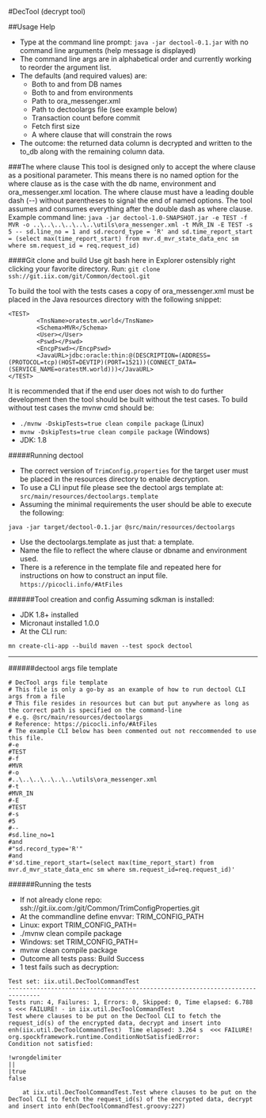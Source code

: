#DecTool (decrypt tool)

##Usage Help
* Type at the command line prompt: `java -jar dectool-0.1.jar`
with no command line arguments (help message is displayed)
* The command line args are in alphabetical order and currently working to reorder the argument list.
* The defaults (and required values) are:
  * Both to and from DB names
  * Both to and from environments
  * Path to ora_messenger.xml
  * Path to dectoolargs file (see example below)
  * Transaction count before commit
  * Fetch first size
  * A where clause that will constrain the rows
 * The outcome: the returned data column is decrypted and written to the to_db along with the remaining column data.
 
###The where clause
 This tool is designed only to accept the where clause as a positional parameter.
 This means there is no named option for the where clause as is the case with the db name, environment and ora_messenger.xml location.
 The where clause must have a leading double dash (--) without parentheses to signal the end of named options.
 The tool assumes and consumes everything after the double dash as where clause.
 Example command line:
 `java -jar dectool-1.0-SNAPSHOT.jar -e TEST -f MVR -o ..\..\..\..\..\..\utils\ora_messenger.xml -t MVR_IN -E TEST -s 5 -- sd.line_no = 1 and sd.record_type = 'R' and sd.time_report_start = (select max(time_report_start) from mvr.d_mvr_state_data_enc sm where sm.request_id = req.request_id)
`
 
####Git clone and build
 Use git bash here in Explorer ostensibly right clicking your favorite directory.
 Run: `git clone ssh://git.iix.com/git/Common/dectool.git`
 
 To build the tool with the tests cases a copy of ora_messenger.xml must be placed in the Java resources directory with the following snippet:
 ```
 <TEST>
         <TnsName>oratestm.world</TnsName>
         <Schema>MVR</Schema>
         <User></User>
         <Pswd></Pswd>
         <EncpPswd></EncpPswd>
         <JavaURL>jdbc:oracle:thin:@(DESCRIPTION=(ADDRESS=(PROTOCOL=tcp)(HOST=DEVTIP)(PORT=1521))(CONNECT_DATA=(SERVICE_NAME=oratestM.world)))</JavaURL>
 </TEST>
 ```
 It is recommended that if the end user does not wish to do further development then the tool should be built without the test cases.
 To build without test cases the mvnw cmd should be:
* `./mvnw -DskipTests=true clean compile package` (Linux)
* `mvnw -DskipTests=true clean compile package` (Windows)
* JDK: 1.8
 
#####Running dectool
 * The correct version of `TrimConfig.properties` for the target user must be placed in the resources directory to enable decryption.
 * To use a CLI input file please see the dectool args template at: `src/main/resources/dectoolargs.template`
 * Assuming the minimal requirements the user should be able to execute the following:
 
 `java -jar target/dectool-0.1.jar @src/main/resources/dectoolargs`
 * Use the dectoolargs.template as just that: a template.
 * Name the file to reflect the where clause or dbname and environment used.
 * There is a reference in the template file and repeated here for instructions on how to construct an input file.
 `https://picocli.info/#AtFiles`
 
 ######Tool creation and config
 Assuming sdkman is installed:
 * JDK 1.8+ installed
 * Micronaut installed 1.0.0
 * At the CLI run:
 
 `mn create-cli-app --build maven --test spock dectool`
 
 ---
 
 ######dectool args file template
 ```
 # DecTool args file template
 # This file is only a go-by as an example of how to run dectool CLI args from a file
 # This file resides in resources but can but put anywhere as long as the correct path is specified on the command-line
 # e.g. @src/main/resources/dectoolargs
 # Reference: https://picocli.info/#AtFiles
 # The example CLI below has been commented out not reccommended to use this file.
 #-e
 #TEST
 #-f
 #MVR
 #-o
 #..\..\..\..\..\..\utils\ora_messenger.xml
 #-t
 #MVR_IN
 #-E
 #TEST
 #-s
 #5
 #--
 #sd.line_no=1
 #and
 #"sd.record_type='R'"
 #and
 #'sd.time_report_start=(select max(time_report_start) from mvr.d_mvr_state_data_enc sm where sm.request_id=req.request_id)'
```

######Running the tests
* If not already clone repo: ssh://git.iix.com:/git/Common/TrimConfigProperties.git
* At the commandline define envvar: TRIM_CONFIG_PATH
* Linux: export TRIM_CONFIG_PATH=<path-to-cloned-TrimConfig>
* ./mvnw clean compile package
* Windows: set TRIM_CONFIG_PATH=<path-to-cloned-TrimConfig> 
* mvnw clean compile package
* Outcome all tests pass: Build Success
* 1 test fails such as decryption:

```
Test set: iix.util.DecToolCommandTest
-------------------------------------------------------------------------------
Tests run: 4, Failures: 1, Errors: 0, Skipped: 0, Time elapsed: 6.788 s <<< FAILURE! - in iix.util.DecToolCommandTest
Test where clauses to be put on the DecTool CLI to fetch the request_id(s) of the encrypted data, decrypt and insert into enh(iix.util.DecToolCommandTest)  Time elapsed: 3.264 s  <<< FAILURE!
org.spockframework.runtime.ConditionNotSatisfiedError: 
Condition not satisfied:

!wrongdelimiter
||
|true
false

	at iix.util.DecToolCommandTest.Test where clauses to be put on the DecTool CLI to fetch the request_id(s) of the encrypted data, decrypt and insert into enh(DecToolCommandTest.groovy:227)
```